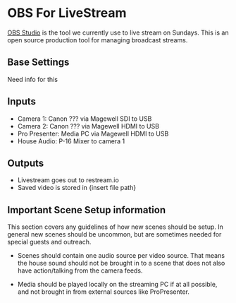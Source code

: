 # OBS For LiveStream

[OBS Studio](https://obsproject.com/) is the tool we currently use to live stream on Sundays. This is an open source production tool for managing broadcast streams.

## Base Settings

Need info for this

## Inputs

- Camera 1: Canon ??? via Magewell SDI to USB
- Camera 2: Canon ??? via Magewell HDMI to USB
- Pro Presenter: Media PC via Magewell HDMI to USB
- House Audio: P-16 Mixer to camera 1

## Outputs

- Livestream goes out to restream.io
- Saved video is stored in {insert file path}

## Important Scene Setup information

This section covers any guidelines of how new scenes should be setup. In general new scenes should be uncommon, but are sometimes needed for special guests and outreach.

- Scenes should contain one audio source per video source.  That means the house sound should not be brought in to a scene that does not also have action/talking from the camera feeds.

- Media should be played locally on the streaming PC if at all possible, and not brought in from external sources like ProPresenter.
